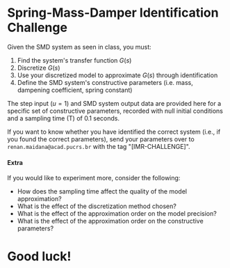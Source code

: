 # Spring-Mass-Damper Identification Challenge

Given the SMD system as seen in class, you must:

1. Find the system's transfer function $G(s)$
2. Discretize $G(s)$
3. Use your discretized model to approximate $G(s)$ through identification
4. Define the SMD system's constructive parameters (i.e. mass, dampening coefficient, spring constant)

The step input ($u=1$) and SMD system output data are provided here for a specific set of constructive parameters, recorded with null initial conditions and a sampling time (T) of 0.1 seconds.

If you want to know whether you have identified the correct system (i.e., if you found the correct parameters), send your parameters over to ``` renan.maidana@acad.pucrs.br ``` with the tag "[IMR-CHALLENGE]".

#### Extra

If you would like to experiment more, consider the following:

* How does the sampling time affect the quality of the model approximation?
* What is the effect of the discretization method chosen?
* What is the effect of the approximation order on the model precision?
* What is the effect of the approximation order on the constructive parameters?

# Good luck!
